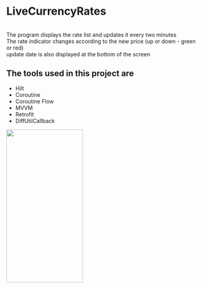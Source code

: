 # LiveCurrencyRates
<br>The program displays the rate list and updates it every two minutes </b>
<br>The rate indicator changes according to the new price (up or down - green or red) </b>
<br>update date is also displayed at the bottom of the screen </b>



## The tools used in this project are
* Hilt
* Coroutine
* Coroutine Flow
* MVVM
* Retrofit
* DiffUtilCallback 
<img src="https://github.com/elahe-ebr/LiveCurrencyRates/assets/76607618/06c01aa5-5c23-476e-a75b-b70681c6b6d5" width="200" height="400" />
